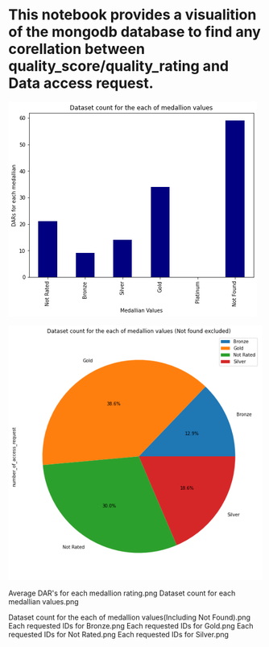 # This notebook provides a visualition of the mongodb database to find any corellation between quality_score/quality_rating and Data access request.

![DAR's for each medallian values](https://github.com/HDRUK/mongodb-data-analysis-visualisation/blob/master/plots/Dataset%20count%20for%20the%20each%20of%20medallion%20values(Including%20Not%20Found).png)

![Percentage for each of medallion values (Not found excluded)](https://github.com/HDRUK/mongodb-data-analysis-visualisation/blob/master/plots/Percentage%20for%20each%20of%20medallion%20values%20(Not%20found%20excluded)Percentage%20for%20each%20of%20medallion%20values%20(Not%20found%20excluded).png)


Average DAR's for each medallion rating.png
Dataset count for each medallian values.png 

Dataset count for the each of medallion values(Including Not Found).png
Each requested IDs for Bronze.png
Each requested IDs for Gold.png
Each requested IDs for Not Rated.png
Each requested IDs for Silver.png
